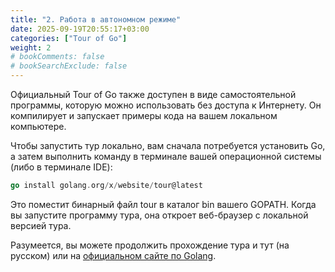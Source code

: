```yaml
---
title: "2. Работа в автономном режиме"
date: 2025-09-19T20:55:17+03:00
categories: ["Tour of Go"]
weight: 2
# bookComments: false
# bookSearchExclude: false
---
```


Официальный Tour of Go также доступен в виде самостоятельной программы, которую можно использовать без доступа к Интернету. Он компилирует и запускает примеры кода на вашем локальном компьютере.

Чтобы запустить тур локально, вам сначала потребуется установить Go, а затем выполнить команду в терминале вашей операционной системы (либо в терминале IDE):

```go
go install golang.org/x/website/tour@latest
```

Это поместит бинарный файл tour в каталог bin вашего GOPATH. Когда вы запустите программу тура, она откроет веб-браузер с локальной версией тура.

Разумеется, вы можете продолжить прохождение тура и тут (на русском) или на [официальном сайте по Golang](https://go.dev/tour/welcome/1).

